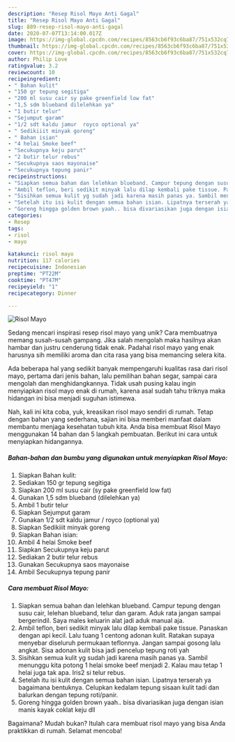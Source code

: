 ```yaml
---
description: "Resep Risol Mayo Anti Gagal"
title: "Resep Risol Mayo Anti Gagal"
slug: 889-resep-risol-mayo-anti-gagal
date: 2020-07-07T13:14:00.017Z
image: https://img-global.cpcdn.com/recipes/8563cb6f93c6ba87/751x532cq70/risol-mayo-foto-resep-utama.jpg
thumbnail: https://img-global.cpcdn.com/recipes/8563cb6f93c6ba87/751x532cq70/risol-mayo-foto-resep-utama.jpg
cover: https://img-global.cpcdn.com/recipes/8563cb6f93c6ba87/751x532cq70/risol-mayo-foto-resep-utama.jpg
author: Philip Love
ratingvalue: 3.2
reviewcount: 10
recipeingredient:
- " Bahan kulit"
- "150 gr tepung segitiga"
- "200 ml susu cair sy pake greenfield low fat"
- "1,5 sdm blueband dilelehkan ya"
- "1 butir telur"
- "Sejumput garam"
- "1/2 sdt kaldu jamur  royco optional ya"
- " Sedikiiit minyak goreng"
- " Bahan isian"
- "4 helai Smoke beef"
- "Secukupnya keju parut"
- "2 butir telur rebus"
- "Secukupnya saos mayonaise"
- "Secukupnya tepung panir"
recipeinstructions:
- "Siapkan semua bahan dan lelehkan blueband. Campur tepung dengan susu cair, lelehan blueband, telur dan garam. Aduk rata jangan sampai bergerindil. Saya males keluarin alat jadi aduk manual aja."
- "Ambil teflon, beri sedikit minyak lalu dilap kembali pake tissue. Panaskan dengan api kecil. Lalu tuang 1 centong adonan kulit. Ratakan supaya menyebar diseluruh permukaan teflonnya. Jangan sampai gosong lalu angkat. Sisa adonan kulit bisa jadi pencelup tepung roti yah"
- "Sisihkan semua kulit yg sudah jadi karena masih panas ya. Sambil menunggu kita potong 1 helai smoke beef menjadi 2. Kalau mau tetap 1 helai juga tak apa. Iris2 si telur rebus."
- "Setelah itu isi kulit dengan semua bahan isian. Lipatnya terserah ya bagaimana bentuknya. Celupkan kedalam tepung sisaan kulit tadi dan balurkan dengan tepung roti/panir."
- "Goreng hingga golden brown yaah.. bisa divariasikan juga dengan isian manis kayak coklat keju dll"
categories:
- Resep
tags:
- risol
- mayo

katakunci: risol mayo 
nutrition: 117 calories
recipecuisine: Indonesian
preptime: "PT22M"
cooktime: "PT47M"
recipeyield: "1"
recipecategory: Dinner

---
```



![Risol Mayo](https://img-global.cpcdn.com/recipes/8563cb6f93c6ba87/751x532cq70/risol-mayo-foto-resep-utama.jpg)

Sedang mencari inspirasi resep risol mayo yang unik? Cara membuatnya memang susah-susah gampang. Jika salah mengolah maka hasilnya akan hambar dan justru cenderung tidak enak. Padahal risol mayo yang enak harusnya sih memiliki aroma dan cita rasa yang bisa memancing selera kita.

Ada beberapa hal yang sedikit banyak mempengaruhi kualitas rasa dari risol mayo, pertama dari jenis bahan, lalu pemilihan bahan segar, sampai cara mengolah dan menghidangkannya. Tidak usah pusing kalau ingin menyiapkan risol mayo enak di rumah, karena asal sudah tahu triknya maka hidangan ini bisa menjadi suguhan istimewa.




Nah, kali ini kita coba, yuk, kreasikan risol mayo sendiri di rumah. Tetap dengan bahan yang sederhana, sajian ini bisa memberi manfaat dalam membantu menjaga kesehatan tubuh kita. Anda bisa membuat Risol Mayo menggunakan 14 bahan dan 5 langkah pembuatan. Berikut ini cara untuk menyiapkan hidangannya.

<!--inarticleads1-->

##### Bahan-bahan dan bumbu yang digunakan untuk menyiapkan Risol Mayo:

1. Siapkan  Bahan kulit:
1. Sediakan 150 gr tepung segitiga
1. Siapkan 200 ml susu cair (sy pake greenfield low fat)
1. Gunakan 1,5 sdm blueband (dilelehkan ya)
1. Ambil 1 butir telur
1. Siapkan Sejumput garam
1. Gunakan 1/2 sdt kaldu jamur / royco (optional ya)
1. Siapkan  Sedikiiit minyak goreng
1. Siapkan  Bahan isian:
1. Ambil 4 helai Smoke beef
1. Siapkan Secukupnya keju parut
1. Sediakan 2 butir telur rebus
1. Gunakan Secukupnya saos mayonaise
1. Ambil Secukupnya tepung panir




<!--inarticleads2-->

##### Cara membuat Risol Mayo:

1. Siapkan semua bahan dan lelehkan blueband. Campur tepung dengan susu cair, lelehan blueband, telur dan garam. Aduk rata jangan sampai bergerindil. Saya males keluarin alat jadi aduk manual aja.
1. Ambil teflon, beri sedikit minyak lalu dilap kembali pake tissue. Panaskan dengan api kecil. Lalu tuang 1 centong adonan kulit. Ratakan supaya menyebar diseluruh permukaan teflonnya. Jangan sampai gosong lalu angkat. Sisa adonan kulit bisa jadi pencelup tepung roti yah
1. Sisihkan semua kulit yg sudah jadi karena masih panas ya. Sambil menunggu kita potong 1 helai smoke beef menjadi 2. Kalau mau tetap 1 helai juga tak apa. Iris2 si telur rebus.
1. Setelah itu isi kulit dengan semua bahan isian. Lipatnya terserah ya bagaimana bentuknya. Celupkan kedalam tepung sisaan kulit tadi dan balurkan dengan tepung roti/panir.
1. Goreng hingga golden brown yaah.. bisa divariasikan juga dengan isian manis kayak coklat keju dll




Bagaimana? Mudah bukan? Itulah cara membuat risol mayo yang bisa Anda praktikkan di rumah. Selamat mencoba!
